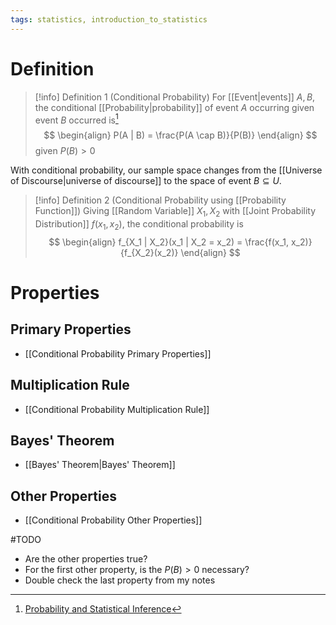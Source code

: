 ```yaml
---
tags: statistics, introduction_to_statistics
---
```


# Definition

> [!info] Definition 1 (Conditional Probability)
> For [[Event|events]] $A, B$, the conditional [[Probability|probability]] of event $A$ occurring given event $B$ occurred is[^1]
> $$
> \begin{align}
> P(A | B) = \frac{P(A \cap B)}{P(B)}
> \end{align}
> $$
> given $P(B) > 0$

With conditional probability, our sample space changes from the [[Universe of Discourse|universe of discourse]] to the space of event $B \subseteq U$.

> [!info] Definition 2 (Conditional Probability using [[Probability Function]])
> Giving [[Random Variable]] $X_1, X_2$ with [[Joint Probability Distribution]] $f(x_1, x_2)$, the conditional probability is
> $$
> \begin{align}
> f_{X_1 | X_2}(x_1 | X_2 = x_2) = \frac{f(x_1, x_2)}{f_{X_2}(x_2)}
> \end{align}
> $$

# Properties

## Primary Properties
- [[Conditional Probability Primary Properties]]

## Multiplication Rule
- [[Conditional Probability Multiplication Rule]]

## Bayes' Theorem
- [[Bayes' Theorem|Bayes' Theorem]]

## Other Properties
- [[Conditional Probability Other Properties]]

#TODO 
- Are the other properties true?
- For the first other property, is the $P(B) > 0$ necessary?
- Double check the last property from my notes

[^1]: [Probability and Statistical Inference](zotero://open-pdf/library/items/RM5FREYV?page=30)